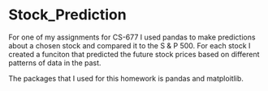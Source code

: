 # Stock_Prediction
For one of my assignments for CS-677 I used pandas to make predictions about a chosen stock and compared it to the S & P 500. For each stock I created a funciton that predicted the future stock prices based on different patterns of data in the past. 

The packages that I used for this homework is pandas and matploitlib.
